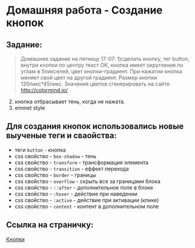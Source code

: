 # Домашняя работа - Создание кнопок

## Задание:

> Домашнее задание на пятницу 17-07: 
1)сделать кнопку, тег button, внутри кнопки по центру текст OK, кнопка имеет округления по углам в 5пикселей, цвет кнопки-градиент. При нажатии кнопка меняет свой цвет на другой градиент.  Размер кнопки 120пикс*45пикс. 
Значения цветов  сгенерировать на сайте http://colormind.io/
2) кнопка отбрасывает тень, когда не нажата.
3) emmet style

## Для создания кнопок использовались новые выученые теги и сваойства:

* теги ```button``` - кнопка
* css свойство - ```box-shadow``` - тень
* css свойство - ```transform``` - трансформация элемента
* css свойство - ```transition``` - еффект перехода
* css свойство - ```border``` - границы
* css свойство - ```overflow``` - скрыть все за границами блока
* css свойство - ```::after``` - дополнительное поле в блоке
* css свойство - ```:hover``` - действие при наведении
* css свойство - ```:active``` - действие при активации (клике)
* css свойство - ```content``` - контент в дополнительном поле

## Ссылка на страничку:

[Кнопки](https://xronik.github.io/PROCODE/16.07.20(hw)/index.html)